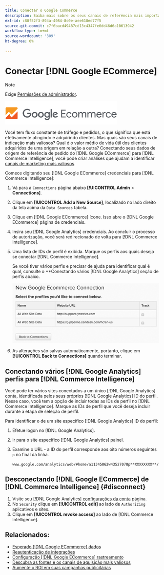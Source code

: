 ```yaml
---
title: Conectar o Google Commerce
description: Saiba mais sobre os seus canais de referência mais importantes.
exl-id: c80f52f3-894a-4084-8c0e-aee618ed77f5
source-git-commit: c7f6bacd49487cd13c4347fe6dd46d6a10613942
workflow-type: tm+mt
source-wordcount: '309'
ht-degree: 0%

---
```


# Conectar [!DNL Google ECommerce]

>[!NOTE]
>
>Exige [Permissões de administrador](../../../administrator/user-management/user-management.md).

![](../../../assets/google-ecommerce-logo.png)

Você tem fluxo constante de tráfego e pedidos, o que significa que está efetivamente atingindo e adquirindo clientes. Mas quais são seus canais de indicação mais valiosos? Qual é o valor médio de vida útil dos clientes adquiridos de uma origem em relação a outra? Conectando seus dados de origem de referência de pedido do [!DNL Google ECommerce] para [!DNL Commerce Intelligence], você pode criar análises que ajudam a identificar [canais de marketing mais valiosos](../../../data-analyst/analysis/most-value-source-channel.md).

Comece digitando seu [!DNL Google ECommerce] credenciais para [!DNL Commerce Intelligence]:

1. Vá para a `Connections` página abaixo **[!UICONTROL Admin** > **Connections]**.

1. Clique em **[!UICONTROL Add a New Source]**, localizado no lado direito da tela acima da `Data Sources` tabela.

1. Clique em [!DNL Google ECommerce] ícone. Isso abre o [!DNL Google ECommerce] página de credenciais.

1. Insira seu [!DNL Google Analytics] credenciais. Ao concluir o processo de autorização, você será redirecionado de volta para [!DNL Commerce Intelligence].

1. Uma lista de IDs de perfil é exibida. Marque os perfis aos quais deseja se conectar [!DNL Commerce Intelligence].

   Se você tiver vários perfis e precisar de ajuda para identificar qual é qual, consulte o **Conectando vários [!DNL Google Analytics] seção de perfis abaixo.

   ![](../../../assets/conn-mult-ga-profiles.png)<!--{: width="500"}-->

1. As alterações são salvas automaticamente, portanto, clique em **[!UICONTROL Back to Connections]** quando terminar.

## Conectando vários [!DNL Google Analytics] perfis para [!DNL Commerce Intelligence]

Você pode ter vários sites conectados a um único [!DNL Google Analytics] conta, identificada pelos seus próprios [!DNL Google Analytics] ID do perfil. Nesse caso, você tem a opção de incluir todas as IDs de perfil no [!DNL Commerce Intelligence]. Marque as IDs de perfil que você deseja incluir durante a etapa de seleção de perfil.

Para identificar o de um site específico [!DNL Google Analytics] ID do perfil:

1. Efetue logon no [!DNL Google Analytics].
1. Ir para o site específico [!DNL Google Analytics] painel.
1. Examine o URL - a ID do perfil corresponde aos oito números seguintes `p` no final da linha.

   `www.google.com/analytics/web/#home/a11345062w43527078p**XXXXXXXX**/`

## Desconectando [!DNL Google ECommerce] de [!DNL Commerce Intelligence] {#disconnect}

1. Visite seu [!DNL Google Analytics] [configurações da conta](https://www.google.com/account/about/?hl=en) página.
1. No `Security` clique em **[!UICONTROL edit]** ao lado de `Authorizing` aplicativos e sites.
1. Clique em **[!UICONTROL revoke access]** ao lado de [!DNL Commerce Intelligence].

## Relacionados:

* [Esperado [!DNL Google ECommerce] dados](../integrations/google-ecommerce-data.md)
* [Reautenticação de integrações](https://experienceleague.adobe.com/docs/commerce-knowledge-base/kb/how-to/mbi-reauthenticating-integrations.html)
* [Configuração [!DNL Google ECommerce] rastreamento](https://support.google.com/analytics/answer/1009612?hl=en)
* [Descubra as fontes e os canais de aquisição mais valiosos](../../analysis/most-value-source-channel.md)
* [Aumente o ROI em suas campanhas publicitárias](../../analysis/roi-ad-camp.md)
